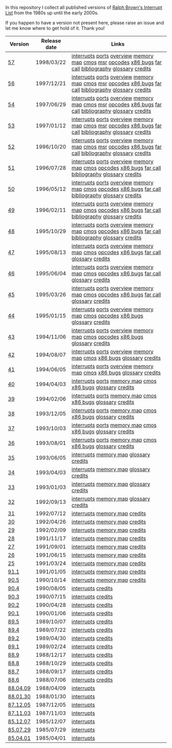 In this repository I collect all published versions of
[Ralph Brown's Interrupt List](http://www.cs.cmu.edu/~ralf/files.html)
from the 1980s up until the early 2000s.

If you happen to have a version not present here, please
raise an issue and let me know where to get hold of it.
Thank you!

| Version | Release date | Links |
| --- | --- | --- |
| [57](https://github.com/sebras/rbil/tree/release-57/) | 1998/03/22 | [interrupts](https://raw.githubusercontent.com/sebras/rbil/release-57/INTERRUP.LST) [ports](https://raw.githubusercontent.com/sebras/rbil/release-57/PORTS.LST) [overview](https://raw.githubusercontent.com/sebras/rbil/release-57/OVERVIEW.LST) [memory map](https://raw.githubusercontent.com/sebras/rbil/release-57/MEMORY.LST) [cmos](https://raw.githubusercontent.com/sebras/rbil/release-57/CMOS.LST) [msr](https://raw.githubusercontent.com/sebras/rbil/release-57/MSR.LST) [opcodes](https://raw.githubusercontent.com/sebras/rbil/release-57/OPCODES.LST) [x86 bugs](https://raw.githubusercontent.com/sebras/rbil/release-57/86BUGS.LST) [far call](https://raw.githubusercontent.com/sebras/rbil/release-57/FARCALL.LST) [bibliography](https://raw.githubusercontent.com/sebras/rbil/release-57/BIBLIO.LST) [glossary](https://raw.githubusercontent.com/sebras/rbil/release-57/GLOSSARY.LST) [credits](https://raw.githubusercontent.com/sebras/rbil/release-57/INTERRUP.1ST) |
| [56](https://github.com/sebras/rbil/tree/release-56/) | 1997/12/21 | [interrupts](https://raw.githubusercontent.com/sebras/rbil/release-56/INTERRUP.LST) [ports](https://raw.githubusercontent.com/sebras/rbil/release-56/PORTS.LST) [overview](https://raw.githubusercontent.com/sebras/rbil/release-56/OVERVIEW.LST) [memory map](https://raw.githubusercontent.com/sebras/rbil/release-56/MEMORY.LST) [cmos](https://raw.githubusercontent.com/sebras/rbil/release-56/CMOS.LST) [msr](https://raw.githubusercontent.com/sebras/rbil/release-56/MSR.LST) [opcodes](https://raw.githubusercontent.com/sebras/rbil/release-56/OPCODES.LST) [x86 bugs](https://raw.githubusercontent.com/sebras/rbil/release-56/86BUGS.LST) [far call](https://raw.githubusercontent.com/sebras/rbil/release-56/FARCALL.LST) [bibliography](https://raw.githubusercontent.com/sebras/rbil/release-56/BIBLIO.LST) [glossary](https://raw.githubusercontent.com/sebras/rbil/release-56/GLOSSARY.LST) [credits](https://raw.githubusercontent.com/sebras/rbil/release-56/INTERRUP.1ST) |
| [54](https://github.com/sebras/rbil/tree/release-54/) | 1997/06/29 | [interrupts](https://raw.githubusercontent.com/sebras/rbil/release-54/INTERRUP.LST) [ports](https://raw.githubusercontent.com/sebras/rbil/release-54/PORTS.LST) [overview](https://raw.githubusercontent.com/sebras/rbil/release-54/OVERVIEW.LST) [memory map](https://raw.githubusercontent.com/sebras/rbil/release-54/MEMORY.LST) [cmos](https://raw.githubusercontent.com/sebras/rbil/release-54/CMOS.LST) [msr](https://raw.githubusercontent.com/sebras/rbil/release-54/MSR.LST) [opcodes](https://raw.githubusercontent.com/sebras/rbil/release-54/OPCODES.LST) [x86 bugs](https://raw.githubusercontent.com/sebras/rbil/release-54/86BUGS.LST) [far call](https://raw.githubusercontent.com/sebras/rbil/release-54/FARCALL.LST) [bibliography](https://raw.githubusercontent.com/sebras/rbil/release-54/BIBLIO.LST) [glossary](https://raw.githubusercontent.com/sebras/rbil/release-54/GLOSSARY.LST) [credits](https://raw.githubusercontent.com/sebras/rbil/release-54/INTERRUP.1ST) |
| [53](https://github.com/sebras/rbil/tree/release-53/) | 1997/01/12 | [interrupts](https://raw.githubusercontent.com/sebras/rbil/release-53/INTERRUP.LST) [ports](https://raw.githubusercontent.com/sebras/rbil/release-53/PORTS.LST) [overview](https://raw.githubusercontent.com/sebras/rbil/release-53/OVERVIEW.LST) [memory map](https://raw.githubusercontent.com/sebras/rbil/release-53/MEMORY.LST) [cmos](https://raw.githubusercontent.com/sebras/rbil/release-53/CMOS.LST) [msr](https://raw.githubusercontent.com/sebras/rbil/release-53/MSR.LST) [opcodes](https://raw.githubusercontent.com/sebras/rbil/release-53/OPCODES.LST) [x86 bugs](https://raw.githubusercontent.com/sebras/rbil/release-53/86BUGS.LST) [far call](https://raw.githubusercontent.com/sebras/rbil/release-53/FARCALL.LST) [bibliography](https://raw.githubusercontent.com/sebras/rbil/release-53/BIBLIO.LST) [glossary](https://raw.githubusercontent.com/sebras/rbil/release-53/GLOSSARY.LST) [credits](https://raw.githubusercontent.com/sebras/rbil/release-53/INTERRUP.1ST) |
| [52](https://github.com/sebras/rbil/tree/release-52/) | 1996/10/20 | [interrupts](https://raw.githubusercontent.com/sebras/rbil/release-52/INTERRUP.LST) [ports](https://raw.githubusercontent.com/sebras/rbil/release-52/PORTS.LST) [overview](https://raw.githubusercontent.com/sebras/rbil/release-52/OVERVIEW.LST) [memory map](https://raw.githubusercontent.com/sebras/rbil/release-52/MEMORY.LST) [cmos](https://raw.githubusercontent.com/sebras/rbil/release-52/CMOS.LST) [msr](https://raw.githubusercontent.com/sebras/rbil/release-52/MSR.LST) [opcodes](https://raw.githubusercontent.com/sebras/rbil/release-52/OPCODES.LST) [x86 bugs](https://raw.githubusercontent.com/sebras/rbil/release-52/86BUGS.LST) [far call](https://raw.githubusercontent.com/sebras/rbil/release-52/FARCALL.LST) [bibliography](https://raw.githubusercontent.com/sebras/rbil/release-52/BIBLIO.LST) [glossary](https://raw.githubusercontent.com/sebras/rbil/release-52/GLOSSARY.LST) [credits](https://raw.githubusercontent.com/sebras/rbil/release-52/INTERRUP.1ST) |
| [51](https://github.com/sebras/rbil/tree/release-51/) | 1996/07/28 | [interrupts](https://raw.githubusercontent.com/sebras/rbil/release-51/INTERRUP.LST) [ports](https://raw.githubusercontent.com/sebras/rbil/release-51/PORTS.LST) [overview](https://raw.githubusercontent.com/sebras/rbil/release-51/OVERVIEW.LST) [memory map](https://raw.githubusercontent.com/sebras/rbil/release-51/MEMORY.LST) [cmos](https://raw.githubusercontent.com/sebras/rbil/release-51/CMOS.LST) [opcodes](https://raw.githubusercontent.com/sebras/rbil/release-51/OPCODES.LST) [x86 bugs](https://raw.githubusercontent.com/sebras/rbil/release-51/86BUGS.LST) [far call](https://raw.githubusercontent.com/sebras/rbil/release-51/FARCALL.LST) [bibliography](https://raw.githubusercontent.com/sebras/rbil/release-51/BIBLIO.LST) [glossary](https://raw.githubusercontent.com/sebras/rbil/release-51/GLOSSARY.LST) [credits](https://raw.githubusercontent.com/sebras/rbil/release-51/INTERRUP.1ST) |
| [50](https://github.com/sebras/rbil/tree/release-50/) | 1996/05/12 | [interrupts](https://raw.githubusercontent.com/sebras/rbil/release-50/INTERRUP.LST) [ports](https://raw.githubusercontent.com/sebras/rbil/release-50/PORTS.LST) [overview](https://raw.githubusercontent.com/sebras/rbil/release-50/OVERVIEW.LST) [memory map](https://raw.githubusercontent.com/sebras/rbil/release-50/MEMORY.LST) [cmos](https://raw.githubusercontent.com/sebras/rbil/release-50/CMOS.LST) [opcodes](https://raw.githubusercontent.com/sebras/rbil/release-50/OPCODES.LST) [x86 bugs](https://raw.githubusercontent.com/sebras/rbil/release-50/86BUGS.LST) [far call](https://raw.githubusercontent.com/sebras/rbil/release-50/FARCALL.LST) [bibliography](https://raw.githubusercontent.com/sebras/rbil/release-50/BIBLIO.LST) [glossary](https://raw.githubusercontent.com/sebras/rbil/release-50/GLOSSARY.LST) [credits](https://raw.githubusercontent.com/sebras/rbil/release-50/INTERRUP.1ST) |
| [49](https://github.com/sebras/rbil/tree/release-49/) | 1996/02/11 | [interrupts](https://raw.githubusercontent.com/sebras/rbil/release-49/INTERRUP.LST) [ports](https://raw.githubusercontent.com/sebras/rbil/release-49/PORTS.LST) [overview](https://raw.githubusercontent.com/sebras/rbil/release-49/OVERVIEW.LST) [memory map](https://raw.githubusercontent.com/sebras/rbil/release-49/MEMORY.LST) [cmos](https://raw.githubusercontent.com/sebras/rbil/release-49/CMOS.LST) [opcodes](https://raw.githubusercontent.com/sebras/rbil/release-49/OPCODES.LST) [x86 bugs](https://raw.githubusercontent.com/sebras/rbil/release-49/86BUGS.LST) [far call](https://raw.githubusercontent.com/sebras/rbil/release-49/FARCALL.LST) [bibliography](https://raw.githubusercontent.com/sebras/rbil/release-49/BIBLIO.LST) [glossary](https://raw.githubusercontent.com/sebras/rbil/release-49/GLOSSARY.LST) [credits](https://raw.githubusercontent.com/sebras/rbil/release-49/INTERRUP.1ST) |
| [48](https://github.com/sebras/rbil/tree/release-48/) | 1995/10/29 | [interrupts](https://raw.githubusercontent.com/sebras/rbil/release-48/INTERRUP.LST) [ports](https://raw.githubusercontent.com/sebras/rbil/release-48/PORTS.LST) [overview](https://raw.githubusercontent.com/sebras/rbil/release-48/OVERVIEW.LST) [memory map](https://raw.githubusercontent.com/sebras/rbil/release-48/MEMORY.LST) [cmos](https://raw.githubusercontent.com/sebras/rbil/release-48/CMOS.LST) [opcodes](https://raw.githubusercontent.com/sebras/rbil/release-48/OPCODES.LST) [x86 bugs](https://raw.githubusercontent.com/sebras/rbil/release-48/86BUGS.LST) [far call](https://raw.githubusercontent.com/sebras/rbil/release-48/FARCALL.LST) [bibliography](https://raw.githubusercontent.com/sebras/rbil/release-48/BIBLIO.LST) [glossary](https://raw.githubusercontent.com/sebras/rbil/release-48/GLOSSARY.LST) [credits](https://raw.githubusercontent.com/sebras/rbil/release-48/INTERRUP.1ST) |
| [47](https://github.com/sebras/rbil/tree/release-47/) | 1995/08/13 | [interrupts](https://raw.githubusercontent.com/sebras/rbil/release-47/INTERRUP.LST) [ports](https://raw.githubusercontent.com/sebras/rbil/release-47/PORTS.LST) [overview](https://raw.githubusercontent.com/sebras/rbil/release-47/OVERVIEW.LST) [memory map](https://raw.githubusercontent.com/sebras/rbil/release-47/MEMORY.LST) [cmos](https://raw.githubusercontent.com/sebras/rbil/release-47/CMOS.LST) [opcodes](https://raw.githubusercontent.com/sebras/rbil/release-47/OPCODES.LST) [x86 bugs](https://raw.githubusercontent.com/sebras/rbil/release-47/86BUGS.LST) [far call](https://raw.githubusercontent.com/sebras/rbil/release-47/FARCALL.LST) [glossary](https://raw.githubusercontent.com/sebras/rbil/release-47/GLOSSARY.LST) [credits](https://raw.githubusercontent.com/sebras/rbil/release-47/INTERRUP.1ST) |
| [46](https://github.com/sebras/rbil/tree/release-46/) | 1995/06/04 | [interrupts](https://raw.githubusercontent.com/sebras/rbil/release-46/INTERRUP.LST) [ports](https://raw.githubusercontent.com/sebras/rbil/release-46/PORTS.LST) [overview](https://raw.githubusercontent.com/sebras/rbil/release-46/OVERVIEW.LST) [memory map](https://raw.githubusercontent.com/sebras/rbil/release-46/MEMORY.LST) [cmos](https://raw.githubusercontent.com/sebras/rbil/release-46/CMOS.LST) [opcodes](https://raw.githubusercontent.com/sebras/rbil/release-46/OPCODES.LST) [x86 bugs](https://raw.githubusercontent.com/sebras/rbil/release-46/86BUGS.LST) [far call](https://raw.githubusercontent.com/sebras/rbil/release-46/FARCALL.LST) [glossary](https://raw.githubusercontent.com/sebras/rbil/release-46/GLOSSARY.LST) [credits](https://raw.githubusercontent.com/sebras/rbil/release-46/INTERRUP.1ST) |
| [45](https://github.com/sebras/rbil/tree/release-45/) | 1995/03/26 | [interrupts](https://raw.githubusercontent.com/sebras/rbil/release-45/INTERRUP.LST) [ports](https://raw.githubusercontent.com/sebras/rbil/release-45/PORTS.LST) [overview](https://raw.githubusercontent.com/sebras/rbil/release-45/OVERVIEW.LST) [memory map](https://raw.githubusercontent.com/sebras/rbil/release-45/MEMORY.LST) [cmos](https://raw.githubusercontent.com/sebras/rbil/release-45/CMOS.LST) [opcodes](https://raw.githubusercontent.com/sebras/rbil/release-45/OPCODES.LST) [x86 bugs](https://raw.githubusercontent.com/sebras/rbil/release-45/86BUGS.LST) [far call](https://raw.githubusercontent.com/sebras/rbil/release-45/FARCALL.LST) [glossary](https://raw.githubusercontent.com/sebras/rbil/release-45/GLOSSARY.LST) [credits](https://raw.githubusercontent.com/sebras/rbil/release-45/INTERRUP.1ST) |
| [44](https://github.com/sebras/rbil/tree/release-44/) | 1995/01/15 | [interrupts](https://raw.githubusercontent.com/sebras/rbil/release-44/INTERRUP.LST) [ports](https://raw.githubusercontent.com/sebras/rbil/release-44/PORTS.LST) [overview](https://raw.githubusercontent.com/sebras/rbil/release-44/OVERVIEW.LST) [memory map](https://raw.githubusercontent.com/sebras/rbil/release-44/MEMORY.LST) [cmos](https://raw.githubusercontent.com/sebras/rbil/release-44/CMOS.LST) [opcodes](https://raw.githubusercontent.com/sebras/rbil/release-44/OPCODES.LST) [x86 bugs](https://raw.githubusercontent.com/sebras/rbil/release-44/86BUGS.LST) [glossary](https://raw.githubusercontent.com/sebras/rbil/release-44/GLOSSARY.LST) [credits](https://raw.githubusercontent.com/sebras/rbil/release-44/INTERRUP.1ST) |
| [43](https://github.com/sebras/rbil/tree/release-43/) | 1994/11/06 | [interrupts](https://raw.githubusercontent.com/sebras/rbil/release-43/INTERRUP.LST) [ports](https://raw.githubusercontent.com/sebras/rbil/release-43/PORTS.LST) [overview](https://raw.githubusercontent.com/sebras/rbil/release-43/OVERVIEW.LST) [memory map](https://raw.githubusercontent.com/sebras/rbil/release-43/MEMORY.LST) [cmos](https://raw.githubusercontent.com/sebras/rbil/release-43/CMOS.LST) [opcodes](https://raw.githubusercontent.com/sebras/rbil/release-43/OPCODES.LST) [x86 bugs](https://raw.githubusercontent.com/sebras/rbil/release-43/86BUGS.LST) [glossary](https://raw.githubusercontent.com/sebras/rbil/release-43/GLOSSARY.LST) [credits](https://raw.githubusercontent.com/sebras/rbil/release-43/INTERRUP.1ST) |
| [42](https://github.com/sebras/rbil/tree/release-42/) | 1994/08/07 | [interrupts](https://raw.githubusercontent.com/sebras/rbil/release-42/INTERRUP.LST) [ports](https://raw.githubusercontent.com/sebras/rbil/release-42/PORTS.LST) [overview](https://raw.githubusercontent.com/sebras/rbil/release-42/OVERVIEW.LST) [memory map](https://raw.githubusercontent.com/sebras/rbil/release-42/MEMORY.LST) [cmos](https://raw.githubusercontent.com/sebras/rbil/release-42/CMOS.LST) [x86 bugs](https://raw.githubusercontent.com/sebras/rbil/release-42/86BUGS.LST) [glossary](https://raw.githubusercontent.com/sebras/rbil/release-42/GLOSSARY.LST) [credits](https://raw.githubusercontent.com/sebras/rbil/release-42/INTERRUP.1ST) |
| [41](https://github.com/sebras/rbil/tree/release-41/) | 1994/06/05 | [interrupts](https://raw.githubusercontent.com/sebras/rbil/release-41/INTERRUP.LST) [ports](https://raw.githubusercontent.com/sebras/rbil/release-41/PORTS.LST) [overview](https://raw.githubusercontent.com/sebras/rbil/release-41/OVERVIEW.LST) [memory map](https://raw.githubusercontent.com/sebras/rbil/release-41/MEMORY.LST) [cmos](https://raw.githubusercontent.com/sebras/rbil/release-41/CMOS.LST) [x86 bugs](https://raw.githubusercontent.com/sebras/rbil/release-41/86BUGS.LST) [glossary](https://raw.githubusercontent.com/sebras/rbil/release-41/GLOSSARY.LST) [credits](https://raw.githubusercontent.com/sebras/rbil/release-41/INTERRUP.1ST) |
| [40](https://github.com/sebras/rbil/tree/release-40/) | 1994/04/03 | [interrupts](https://raw.githubusercontent.com/sebras/rbil/release-40/INTERRUP.LST) [ports](https://raw.githubusercontent.com/sebras/rbil/release-40/PORTS.LST) [memory map](https://raw.githubusercontent.com/sebras/rbil/release-40/MEMORY.LST) [cmos](https://raw.githubusercontent.com/sebras/rbil/release-40/CMOS.LST) [x86 bugs](https://raw.githubusercontent.com/sebras/rbil/release-40/86BUGS.LST) [glossary](https://raw.githubusercontent.com/sebras/rbil/release-40/GLOSSARY.LST) [credits](https://raw.githubusercontent.com/sebras/rbil/release-40/INTERRUP.1ST) |
| [39](https://github.com/sebras/rbil/tree/release-39/) | 1994/02/06 | [interrupts](https://raw.githubusercontent.com/sebras/rbil/release-39/INTERRUP.LST) [ports](https://raw.githubusercontent.com/sebras/rbil/release-39/PORTS.LST) [memory map](https://raw.githubusercontent.com/sebras/rbil/release-39/MEMORY.LST) [cmos](https://raw.githubusercontent.com/sebras/rbil/release-39/CMOS.LST) [x86 bugs](https://raw.githubusercontent.com/sebras/rbil/release-39/86BUGS.LST) [glossary](https://raw.githubusercontent.com/sebras/rbil/release-39/GLOSSARY.LST) [credits](https://raw.githubusercontent.com/sebras/rbil/release-39/INTERRUP.1ST) |
| [38](https://github.com/sebras/rbil/tree/release-38/) | 1993/12/05 | [interrupts](https://raw.githubusercontent.com/sebras/rbil/release-38/INTERRUP.LST) [ports](https://raw.githubusercontent.com/sebras/rbil/release-38/PORTS.LST) [memory map](https://raw.githubusercontent.com/sebras/rbil/release-38/MEMORY.LST) [cmos](https://raw.githubusercontent.com/sebras/rbil/release-38/CMOS.LST) [x86 bugs](https://raw.githubusercontent.com/sebras/rbil/release-38/86BUGS.LST) [glossary](https://raw.githubusercontent.com/sebras/rbil/release-38/GLOSSARY.LST) [credits](https://raw.githubusercontent.com/sebras/rbil/release-38/INTERRUP.1ST) |
| [37](https://github.com/sebras/rbil/tree/release-37/) | 1993/10/03 | [interrupts](https://raw.githubusercontent.com/sebras/rbil/release-37/INTERRUP.LST) [ports](https://raw.githubusercontent.com/sebras/rbil/release-37/PORTS.LST) [memory map](https://raw.githubusercontent.com/sebras/rbil/release-37/MEMORY.LST) [cmos](https://raw.githubusercontent.com/sebras/rbil/release-37/CMOS.LST) [x86 bugs](https://raw.githubusercontent.com/sebras/rbil/release-37/86BUGS.LST) [glossary](https://raw.githubusercontent.com/sebras/rbil/release-37/GLOSSARY.LST) [credits](https://raw.githubusercontent.com/sebras/rbil/release-37/INTERRUP.1ST) |
| [36](https://github.com/sebras/rbil/tree/release-36/) | 1993/08/01 | [interrupts](https://raw.githubusercontent.com/sebras/rbil/release-36/INTERRUP.LST) [ports](https://raw.githubusercontent.com/sebras/rbil/release-36/PORTS.LST) [memory map](https://raw.githubusercontent.com/sebras/rbil/release-36/MEMORY.LST) [cmos](https://raw.githubusercontent.com/sebras/rbil/release-36/CMOS.LST) [x86 bugs](https://raw.githubusercontent.com/sebras/rbil/release-36/86BUGS.LST) [glossary](https://raw.githubusercontent.com/sebras/rbil/release-36/GLOSSARY.LST) [credits](https://raw.githubusercontent.com/sebras/rbil/release-36/INTERRUP.1ST) |
| [35](https://github.com/sebras/rbil/tree/release-35/) | 1993/06/05 | [interrupts](https://raw.githubusercontent.com/sebras/rbil/release-35/INTERRUP.LST) [memory map](https://raw.githubusercontent.com/sebras/rbil/release-35/MEMORY.LST) [glossary](https://raw.githubusercontent.com/sebras/rbil/release-35/GLOSSARY.LST) [credits](https://raw.githubusercontent.com/sebras/rbil/release-35/INTERRUP.1ST) |
| [34](https://github.com/sebras/rbil/tree/release-34/) | 1993/04/03 | [interrupts](https://raw.githubusercontent.com/sebras/rbil/release-34/INTERRUP.LST) [memory map](https://raw.githubusercontent.com/sebras/rbil/release-34/MEMORY.LST) [glossary](https://raw.githubusercontent.com/sebras/rbil/release-34/GLOSSARY.LST) [credits](https://raw.githubusercontent.com/sebras/rbil/release-34/INTERRUP.1ST) |
| [33](https://github.com/sebras/rbil/tree/release-33/) | 1993/01/03 | [interrupts](https://raw.githubusercontent.com/sebras/rbil/release-33/INTERRUP.LST) [memory map](https://raw.githubusercontent.com/sebras/rbil/release-33/MEMORY.LST) [glossary](https://raw.githubusercontent.com/sebras/rbil/release-33/GLOSSARY.LST) [credits](https://raw.githubusercontent.com/sebras/rbil/release-33/INTERRUP.1ST) |
| [32](https://github.com/sebras/rbil/tree/release-32/) | 1992/09/13 | [interrupts](https://raw.githubusercontent.com/sebras/rbil/release-32/INTERRUP.LST) [memory map](https://raw.githubusercontent.com/sebras/rbil/release-32/MEMORY.LST) [glossary](https://raw.githubusercontent.com/sebras/rbil/release-32/GLOSSARY.LST) [credits](https://raw.githubusercontent.com/sebras/rbil/release-32/INTERRUP.1ST) |
| [31](https://github.com/sebras/rbil/tree/release-31/) | 1992/07/12 | [interrupts](https://raw.githubusercontent.com/sebras/rbil/release-31/INTERRUP.LST) [memory map](https://raw.githubusercontent.com/sebras/rbil/release-31/MEMORY.LST) [credits](https://raw.githubusercontent.com/sebras/rbil/release-31/INTERRUP.1ST) |
| [30](https://github.com/sebras/rbil/tree/release-30/) | 1992/04/26 | [interrupts](https://raw.githubusercontent.com/sebras/rbil/release-30/INTERRUP.LST) [memory map](https://raw.githubusercontent.com/sebras/rbil/release-30/MEMORY.LST) [credits](https://raw.githubusercontent.com/sebras/rbil/release-30/INTERRUP.1ST) |
| [29](https://github.com/sebras/rbil/tree/release-29/) | 1992/02/09 | [interrupts](https://raw.githubusercontent.com/sebras/rbil/release-29/INTERRUP.LST) [memory map](https://raw.githubusercontent.com/sebras/rbil/release-29/MEMORY.LST) [credits](https://raw.githubusercontent.com/sebras/rbil/release-29/INTERRUP.1ST) |
| [28](https://github.com/sebras/rbil/tree/release-28/) | 1991/11/17 | [interrupts](https://raw.githubusercontent.com/sebras/rbil/release-28/INTERRUP.LST) [memory map](https://raw.githubusercontent.com/sebras/rbil/release-28/MEMORY.LST) [credits](https://raw.githubusercontent.com/sebras/rbil/release-28/INTERRUP.1ST) |
| [27](https://github.com/sebras/rbil/tree/release-27/) | 1991/09/01 | [interrupts](https://raw.githubusercontent.com/sebras/rbil/release-27/INTERRUP.LST) [memory map](https://raw.githubusercontent.com/sebras/rbil/release-27/MEMORY.LST) [credits](https://raw.githubusercontent.com/sebras/rbil/release-27/INTERRUP.1ST) |
| [26](https://github.com/sebras/rbil/tree/release-26/) | 1991/06/15 | [interrupts](https://raw.githubusercontent.com/sebras/rbil/release-26/INTERRUP.LST) [memory map](https://raw.githubusercontent.com/sebras/rbil/release-26/MEMORY.LST) [credits](https://raw.githubusercontent.com/sebras/rbil/release-26/INTERRUP.1ST) |
| [25](https://github.com/sebras/rbil/tree/release-25/) | 1991/03/24 | [interrupts](https://raw.githubusercontent.com/sebras/rbil/release-25/INTERRUP.LST) [memory map](https://raw.githubusercontent.com/sebras/rbil/release-25/MEMORY.LST) [credits](https://raw.githubusercontent.com/sebras/rbil/release-25/INTERRUP.1ST) |
| [91.1](https://github.com/sebras/rbil/tree/release-91.1/) | 1991/01/05 | [interrupts](https://raw.githubusercontent.com/sebras/rbil/release-91.1/INTERRUP.LST) [memory map](https://raw.githubusercontent.com/sebras/rbil/release-91.1/MEMORY.LST) [credits](https://raw.githubusercontent.com/sebras/rbil/release-91.1/INTERRUP.1ST) |
| [90.5](https://github.com/sebras/rbil/tree/release-90.5/) | 1990/10/14 | [interrupts](https://raw.githubusercontent.com/sebras/rbil/release-90.5/INTERRUP.LST) [memory map](https://raw.githubusercontent.com/sebras/rbil/release-90.5/MEMORY.LST) [credits](https://raw.githubusercontent.com/sebras/rbil/release-90.5/INTERRUP.1ST) |
| [90.4](https://github.com/sebras/rbil/tree/release-90.4/) | 1990/08/05 | [interrupts](https://raw.githubusercontent.com/sebras/rbil/release-90.4/INTERRUP.LST) [credits](https://raw.githubusercontent.com/sebras/rbil/release-90.4/INTERRUP.1ST) |
| [90.3](https://github.com/sebras/rbil/tree/release-90.3/) | 1990/07/15 | [interrupts](https://raw.githubusercontent.com/sebras/rbil/release-90.3/INTERRUP.LST) [credits](https://raw.githubusercontent.com/sebras/rbil/release-90.3/INTERRUP.1ST) |
| [90.2](https://github.com/sebras/rbil/tree/release-90.2/) | 1990/04/28 | [interrupts](https://raw.githubusercontent.com/sebras/rbil/release-90.2/INTERRUP.LST) [credits](https://raw.githubusercontent.com/sebras/rbil/release-90.2/INTERRUP.1ST) |
| [90.1](https://github.com/sebras/rbil/tree/release-90.1/) | 1990/01/06 | [interrupts](https://raw.githubusercontent.com/sebras/rbil/release-90.1/INTERRUP.LST) [credits](https://raw.githubusercontent.com/sebras/rbil/release-90.1/INTERRUP.1ST) |
| [89.5](https://github.com/sebras/rbil/tree/release-89.5/) | 1989/10/07 | [interrupts](https://raw.githubusercontent.com/sebras/rbil/release-89.5/INTERRUP.LST) [credits](https://raw.githubusercontent.com/sebras/rbil/release-89.5/INTERRUP.1ST) |
| [89.4](https://github.com/sebras/rbil/tree/release-89.4/) | 1989/07/22 | [interrupts](https://raw.githubusercontent.com/sebras/rbil/release-89.4/INTERRUP.LST) [credits](https://raw.githubusercontent.com/sebras/rbil/release-89.4/INTERRUP.1ST) |
| [89.2](https://github.com/sebras/rbil/tree/release-89.2/) | 1989/04/30 | [interrupts](https://raw.githubusercontent.com/sebras/rbil/release-89.2/INTERRUP.LST) [credits](https://raw.githubusercontent.com/sebras/rbil/release-89.2/INTERRUP.1ST) |
| [89.1](https://github.com/sebras/rbil/tree/release-89.1/) | 1989/02/24 | [interrupts](https://raw.githubusercontent.com/sebras/rbil/release-89.1/INTERRUP.LST) [credits](https://raw.githubusercontent.com/sebras/rbil/release-89.1/INTERRUP.1ST) |
| [88.9](https://github.com/sebras/rbil/tree/release-88.9/) | 1988/12/17 | [interrupts](https://raw.githubusercontent.com/sebras/rbil/release-88.9/INTERRUP.LST) [credits](https://raw.githubusercontent.com/sebras/rbil/release-88.9/INTERRUP.1ST) |
| [88.8](https://github.com/sebras/rbil/tree/release-88.8/) | 1988/10/29 | [interrupts](https://raw.githubusercontent.com/sebras/rbil/release-88.8/INTERRUP.LST) [credits](https://raw.githubusercontent.com/sebras/rbil/release-88.8/INTERRUP.1ST) |
| [88.7](https://github.com/sebras/rbil/tree/release-88.7/) | 1988/09/17 | [interrupts](https://raw.githubusercontent.com/sebras/rbil/release-88.7/INTERRUP.LST) [credits](https://raw.githubusercontent.com/sebras/rbil/release-88.7/INTERRUP.1ST) |
| [88.6](https://github.com/sebras/rbil/tree/release-88.6/) | 1988/07/06 | [interrupts](https://raw.githubusercontent.com/sebras/rbil/release-88.6/INTERRUP.LST) [credits](https://raw.githubusercontent.com/sebras/rbil/release-88.6/INTERRUP.1ST) |
| [88.04.09](https://github.com/sebras/rbil/tree/release-88.04.09/) | 1988/04/09 | [interrupts](https://raw.githubusercontent.com/sebras/rbil/release-88.04.09/INTERRUP.LST) |
| [88.01.30](https://github.com/sebras/rbil/tree/release-88.01.30/) | 1988/01/30 | [interrupts](https://raw.githubusercontent.com/sebras/rbil/release-88.01.30/INTERRUP.LST) |
| [87.12.05](https://github.com/sebras/rbil/tree/release-87.12.05/) | 1987/12/05 | [interrupts](https://raw.githubusercontent.com/sebras/rbil/release-87.12.05/INTERRUP.LST) |
| [87.11.03](https://github.com/sebras/rbil/tree/release-87.11.03/) | 1987/11/03 | [interrupts](https://raw.githubusercontent.com/sebras/rbil/release-87.11.03/INTERRUP.LST) |
| [85.12.07](https://github.com/sebras/rbil/tree/release-85.12.07/) | 1985/12/07 | [interrupts](https://raw.githubusercontent.com/sebras/rbil/release-85.12.07/INTERRUP.LST) |
| [85.07.29](https://github.com/sebras/rbil/tree/release-85.07.29/) | 1985/07/29 | [interrupts](https://raw.githubusercontent.com/sebras/rbil/release-85.07.29/INTERRUP.LST) |
| [85.04.01](https://github.com/sebras/rbil/tree/release-85.04.01/) | 1985/04/01 | [interrupts](https://raw.githubusercontent.com/sebras/rbil/release-85.04.01/INTERRUP.LST) |
